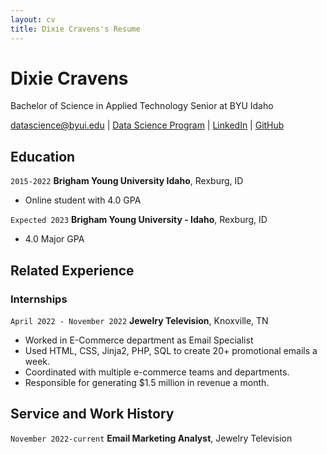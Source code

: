 ```yaml
---
layout: cv
title: Dixie Cravens's Resume
---
```

# Dixie Cravens
Bachelor of Science in Applied Technology Senior at BYU Idaho

<div id="webaddress">
<a href="datascience@byui.edu">datascience@byui.edu</a>
| <a href="https://byuidatascience.github.io/development.html">Data Science Program</a>
| <a href="https://www.linkedin.com/groups/13537407/">LinkedIn</a>
| <a href="https://github.com/byuids-resumes">GitHub</a>
</div>

<!-- https://www.monique.tech/the-art-of-markdown -->

## Education

`2015-2022`
__Brigham Young University Idaho__, Rexburg, ID

- Online student with 4.0 GPA

`Expected 2023`
__Brigham Young University - Idaho__, Rexburg, ID

- 4.0 Major GPA


## Related Experience

### Internships

`April 2022 - November 2022`
__Jewelry Television__, Knoxville, TN

- Worked in E-Commerce department as Email Specialist
- Used HTML, CSS, Jinja2, PHP, SQL to create 20+ promotional emails a week.
- Coordinated with multiple e-commerce teams and departments.
- Responsible for generating $1.5 million in revenue a month.


## Service and Work History

`November 2022-current`
__Email Marketing Analyst__, Jewelry Television





<!-- ### Footer

Last updated: December 2022 -->



